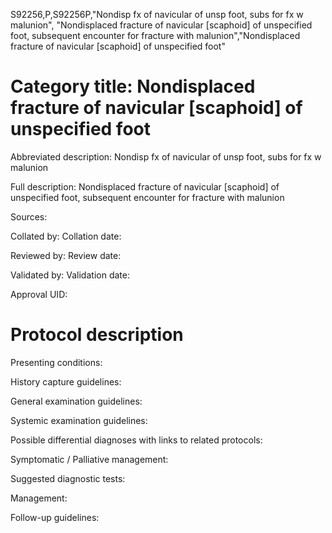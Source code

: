 S92256,P,S92256P,"Nondisp fx of navicular of unsp foot, subs for fx w malunion", "Nondisplaced fracture of navicular [scaphoid] of unspecified foot, subsequent encounter for fracture with malunion","Nondisplaced fracture of navicular [scaphoid] of unspecified foot"
# Category title: Nondisplaced fracture of navicular [scaphoid] of unspecified foot

Abbreviated description: Nondisp fx of navicular of unsp foot, subs for fx w malunion

Full description: Nondisplaced fracture of navicular [scaphoid] of unspecified foot, subsequent encounter for fracture with malunion

Sources:

Collated by:
Collation date:

Reviewed by:
Review date:

Validated by:
Validation date:

Approval UID:

# Protocol description

Presenting conditions:

History capture guidelines:

General examination guidelines:

Systemic examination guidelines:

Possible differential diagnoses with links to related protocols:

Symptomatic / Palliative management:

Suggested diagnostic tests:

Management:

Follow-up guidelines:
